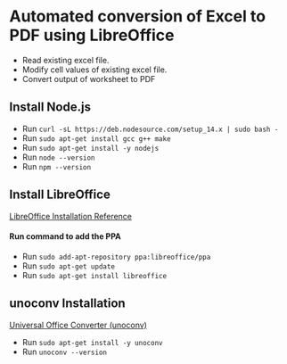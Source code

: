 # Automated conversion of Excel to PDF using LibreOffice
- Read existing excel file.
- Modify cell values of existing excel file.
- Convert output of worksheet to PDF

## Install Node.js
- Run ``curl -sL https://deb.nodesource.com/setup_14.x | sudo bash -``
- Run ``sudo apt-get install gcc g++ make``
- Run ``sudo apt-get install -y nodejs``
- Run ``node --version``
- Run ``npm --version``

## Install LibreOffice 
[LibreOffice Installation Reference](http://tipsonubuntu.com/2018/08/11/install-libreoffice-6-1-ubuntu-18-04-16-04/)

#### Run command to add the PPA
- Run ``sudo add-apt-repository ppa:libreoffice/ppa``
- Run ``sudo apt-get update``
- Run ``sudo apt-get install libreoffice``

## unoconv Installation
[Universal Office Converter (unoconv)](https://github.com/unoconv/unoconv)
- Run ``sudo apt-get install -y unoconv``
- Run ``unoconv --version``
